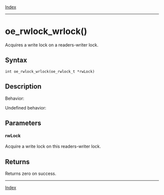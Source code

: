[Index](index.md)

---
# oe_rwlock_wrlock()

Acquires a write lock on a readers-writer lock.

## Syntax

    int oe_rwlock_wrlock(oe_rwlock_t *rwLock)
## Description 

Behavior:

Undefined behavior:



## Parameters

#### rwLock

Acquire a write lock on this readers-writer lock.

## Returns

Returns zero on success.

---
[Index](index.md)

